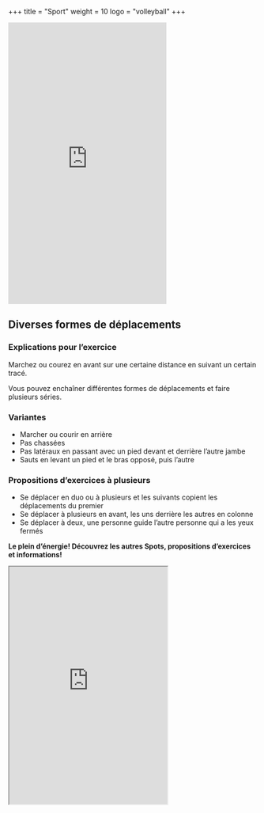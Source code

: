+++
title = "Sport"
weight = 10
logo = "volleyball"
+++

<iframe src="https://player.vimeo.com/video/829046971?h=04718bb906" width="320" height="569" frameborder="0" allow="autoplay; fullscreen; picture-in-picture" allowfullscreen></iframe>

## Diverses formes de déplacements

### Explications pour l’exercice

Marchez ou courez en avant sur une certaine distance en suivant un certain tracé.

Vous pouvez enchaîner différentes formes de déplacements et faire plusieurs séries.

### Variantes

- Marcher ou courir en arrière
- Pas chassées
- Pas latéraux en passant avec un pied devant et derrière l’autre jambe
- Sauts en levant un pied et le bras opposé, puis l’autre

### Propositions d’exercices à plusieurs

- Se déplacer en duo ou à plusieurs et les suivants copient les déplacements du premier
- Se déplacer à plusieurs en avant, les uns derrière les autres en colonne
- Se déplacer à deux, une personne guide l’autre personne qui a les yeux fermés

**Le plein d’énergie! Découvrez les autres Spots, propositions d’exercices et informations!**

<iframe src="https://www.google.com/maps/d/embed?mid=1kiaz6lXCXIZeFgHnKRHjAHR-OJKiV2c&ehbc=2E312F" width="320" height="480"></iframe>
